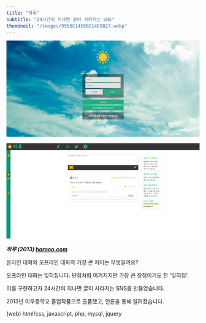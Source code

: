 ```yaml
---
title: "하루"
subtitle: "24시간이 지나면 글이 사라지는 SNS"
thumbnail: "/images/9950C1455B214D5B27.webp"
---
```


![](/images/9950C1455B214D5B27.webp)

![](/images/46553442-75598800-c918-11e8-859b-35d70b56d9de.webp)

_**하루 (2013) [harooo.com](https://harooo.com/)**_

온라인 대화와 오프라인 대화의 가장 큰 차이는 무엇일까요?

오프라인 대화는 잊혀집니다. 단점처럼 여겨지지만 가장 큰 장점이기도 한 '잊혀짐'.

이를 구현하고자 24시간이 지나면 글이 사라지는 SNS를 만들었습니다.

2013년 이우중학교 졸업작품으로 출품했고, 언론을 통해 알려졌습니다.

(web) html/css, javascript, php, mysql, jquery
